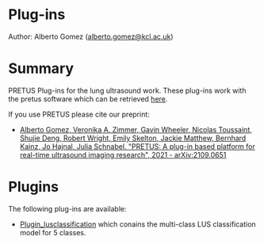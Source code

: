 # Plug-ins

Author: Alberto Gomez (alberto.gomez@kcl.ac.uk)

# Summary
PRETUS Plug-ins for the lung ultrasound work. These plug-ins work with the pretus software which can be retrieved  [here](https://github.com/gomezalberto/pretus).

If you use PRETUS please cite our preprint:

* [Alberto Gomez, Veronika A. Zimmer, Gavin Wheeler, Nicolas Toussaint, Shujie Deng, Robert Wright, Emily Skelton, Jackie Matthew, Bernhard Kainz, Jo Hajnal, Julia Schnabel. "PRETUS: A plug-in based platform for real-time ultrasound imaging research", 2021 - arXiv:2109.0651](https://arxiv.org/abs/2109.06519)

# Plugins

The following plug-ins are available:

* [Plugin_lusclassification](Plugin_lusclassification) which conains the multi-class LUS classification model for 5 classes.



